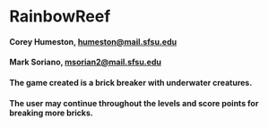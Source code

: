 # RainbowReef

#### Corey Humeston, humeston@mail.sfsu.edu
#### Mark Soriano, msorian2@mail.sfsu.edu

#### The game created is a brick breaker with underwater creatures.
#### The user may continue throughout the levels and score points for breaking more bricks.
